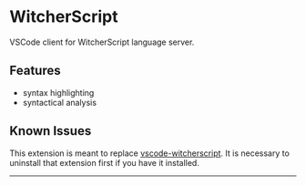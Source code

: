 # WitcherScript

VSCode client for WitcherScript language server.


## Features
- syntax highlighting
- syntactical analysis


## Known Issues
This extension is meant to replace [vscode-witcherscript](https://marketplace.visualstudio.com/items?itemName=nicollasricas.vscode-witcherscript).
It is necessary to uninstall that extension first if you have it installed.

<!--
## Requirements
None at the moment.

## Extension Settings
None at the moment.


## Release Notes

-->

---
